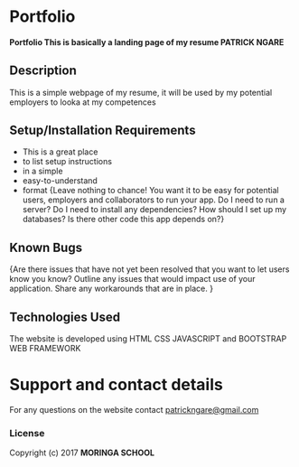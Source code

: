 # Portfolio 
#### Portfolio This is basically a landing page of my resume PATRICK NGARE 
## Description 
This is a simple webpage of my resume, it will be used by my potential employers to looka at my competences 

## Setup/Installation Requirements
* This is a great place
* to list setup instructions
* in a simple
* easy-to-understand
* format
{Leave nothing to chance! You want it to be easy for potential users, employers and collaborators to run your app. Do I need to run a server? Do I need to install any dependencies? How should I set up my databases? Is there other code this app depends on?}
## Known Bugs
{Are there issues that have not yet been resolved that you want to let users know you know? Outline any issues that would impact use of your application. Share any workarounds that are in place. }
## Technologies Used
The website is developed using HTML CSS JAVASCRIPT and BOOTSTRAP WEB FRAMEWORK
# Support and contact details
For any questions on the website contact patrickngare@gmail.com

### License
Copyright (c) 2017 **MORINGA SCHOOL**
  
